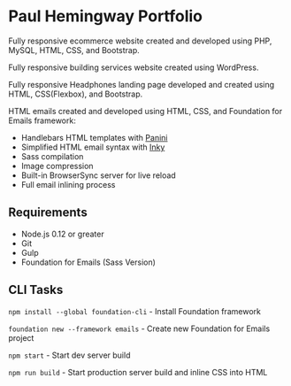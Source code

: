 # Paul Hemingway Portfolio

Fully responsive ecommerce website created and developed using PHP, MySQL, HTML, CSS, and Bootstrap.

Fully responsive building services website created using WordPress.

Fully responsive Headphones landing page developed and created using HTML, CSS(Flexbox), and Bootstrap.


HTML emails created and developed using HTML, CSS, and Foundation for Emails framework:

- Handlebars HTML templates with [Panini](http://github.com/zurb/panini)
- Simplified HTML email syntax with [Inky](http://github.com/zurb/inky)
- Sass compilation
- Image compression
- Built-in BrowserSync server for live reload
- Full email inlining process


## Requirements

* Node.js 0.12 or greater
* Git
* Gulp
* Foundation for Emails (Sass Version)


## CLI Tasks

`npm install --global foundation-cli` - Install Foundation framework

`foundation new --framework emails` - Create new Foundation for Emails project

`npm start` - Start dev server build

`npm run build` - Start production server build and inline CSS into HTML

